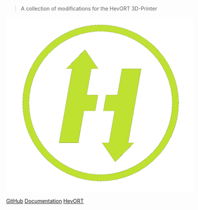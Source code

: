 > A collection of modifications for the <span class="hevort">HevORT</span> 3D-Printer

![Logo](images/logo.png)

[GitHub](https://github.com/MarvinBeym/HevORT-Mods)
[Documentation](documentation.md)
[HevORT](https://hevort.com/)